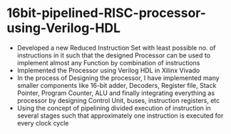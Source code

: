 # 16bit-pipelined-RISC-processor-using-Verilog-HDL
- Developed a new Reduced Instruction Set with least possible no. of instructions in it such that the designed Processor can be used to implement almost any Function by combination of instructions
- Implemented the Processor using Verilog HDL in Xilinx Vivado
- In the process of Designing the processor, I have implemented many smaller components like 16-bit adder, Decoders, Register file, Stack Pointer, Program Counter, ALU and finally integrating everything as processor by designing Control Unit, buses, instruction registers, etc
- Using the concept of pipelining divided execution of instruction in several stages such that approximately one instruction is executed for every clock cycle
